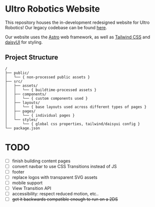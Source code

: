 # Ultro Robotics Website

This repository houses the in-development redesigned website for Ultro Robotics! Our legacy codebase can be found [here](/public/old/).

Our website uses the [Astro](https://astro.build/) web framework, as well as [Tailwind CSS](https://tailwindcss.com/) and [daisyUI](https://daisyui.com/) for styling.

## Project Structure

```text
/
├── public/
│   └── { non-processed public assets }
├── src/
│   ├── assets/
│   │   └── { buildtime-processed assets }
│   ├── components/
│   │   └── { custom components used }
│   ├── layouts/
│   │   └── { base layouts used across different types of pages }
│   ├── pages/
│   │   └── { individual pages }
│   └── styles/
│       └── { global css properties, tailwind/daisyui config }
└── package.json
```
# TODO
- [ ] finish building content pages
- [ ] convert navbar to use CSS Transitions instead of JS
- [ ] footer
- [ ] replace logos with transparent SVG assets
- [ ] mobile support
- [ ] View Transition API
- [ ] accessibility: respect reduced motion, etc..
- [ ] ~~get it backwards compatible enough to run on a 2DS~~
